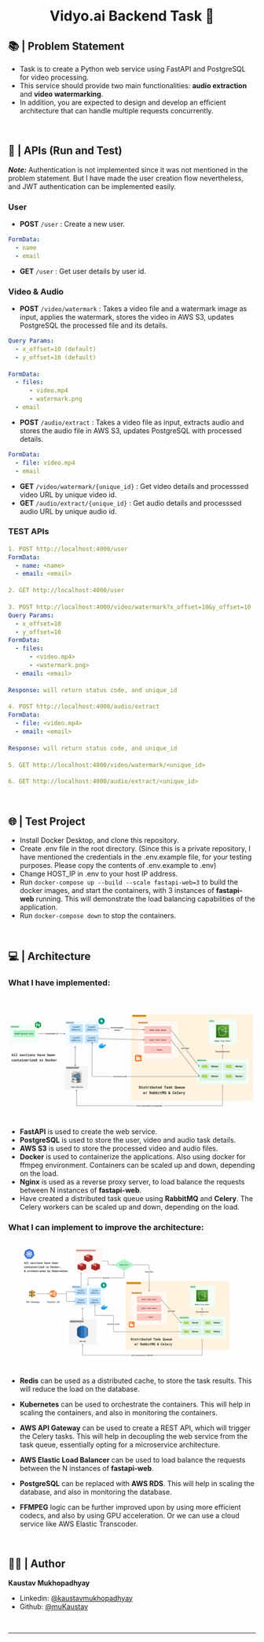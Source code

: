 <h1 align="center">Vidyo.ai Backend Task 🧭</h1>

## 📚 | Problem Statement

- Task is to create a Python web service using FastAPI and PostgreSQL for video processing.
- This service should provide two main functionalities: **audio extraction** and **video watermarking**.
- In addition, you are expected to design and develop an efficient architecture that can handle multiple requests concurrently.

<br/>

## 🚀 | APIs (Run and Test)

_**Note:**_ Authentication is not implemented since it was not mentioned in the problem statement. But I have made the user creation flow nevertheless, and JWT authentication can be implemented easily.

### User

- **POST** `/user` : Create a new user.

```yml
FormData:
  - name
  - email
```

- **GET** `/user` : Get user details by user id.

### Video & Audio

- **POST** `/video/watermark` : Takes a video file and a watermark image as input, applies the watermark, stores the video in AWS S3, updates PostgreSQL the processed file and its details.

```yml
Query Params:
  - x_offset=10 (default)
  - y_offset=10 (default)

FormData:
  - files:
      - video.mp4
      - watermark.png
  - email
```

- **POST** `/audio/extract` : Takes a video file as input, extracts audio and stores the audio file in AWS S3, updates PostgreSQL with processed details.

```yml
FormData:
  - file: video.mp4
  - email
```

- **GET** `/video/watermark/{unique_id}` : Get video details and processsed video URL by unique video id.
- **GET** `/audio/extract/{unique_id}` : Get audio details and processsed audio URL by unique audio id.

### TEST APIs

```yml
1. POST http://localhost:4000/user
FormData:
  - name: <name>
  - email: <email>

2. GET http://localhost:4000/user

3. POST http://localhost:4000/video/watermark?x_offset=10&y_offset=10
Query Params:
  - x_offset=10
  - y_offset=10
FormData:
  - files:
      - <video.mp4>
      - <watermark.png>
  - email: <email>

Response: will return status code, and unique_id

4. POST http://localhost:4000/audio/extract
FormData:
  - file: <video.mp4>
  - email: <email>

Response: will return status code, and unique_id

5. GET http://localhost:4000/video/watermark/<unique_id>

6. GET http://localhost:4000/audio/extract/<unique_id>
```

  <br/>

## 🌐 | Test Project

- Install Docker Desktop, and clone this repository.
- Create .env file in the root directory. (Since this is a private repository, I have mentioned the credentials in the .env.example file, for your testing purposes. Please copy the contents of .env.example to .env)
- Change HOST_IP in .env to your host IP address.
- Run `docker-compose up --build --scale fastapi-web=3` to build the docker images, and start the containers, with 3 instances of **fastapi-web** running. This will demonstrate the load balancing capabilities of the application.
- Run `docker-compose down` to stop the containers.

<br/>

## 💻 | Architecture

### What I have implemented:

<p align = center>
    <img alt="Project Logo" src="https://raw.githubusercontent.com/muKaustav/vidyoai_ffmpeg/main/assets/implemented_arch.jpeg?token=GHSAT0AAAAAACGUZWEROTQOX6IPJUWPZDWKZKPZJNQ" target="_blank" />
</p>

- **FastAPI** is used to create the web service.
- **PostgreSQL** is used to store the user, video and audio task details.
- **AWS S3** is used to store the processed video and audio files.
- **Docker** is used to containerize the applications. Also using docker for ffmpeg environment. Containers can be scaled up and down, depending on the load.
- **Nginx** is used as a reverse proxy server, to load balance the requests between N instances of **fastapi-web**.
- Have created a distributed task queue using **RabbitMQ** and **Celery**. The Celery workers can be scaled up and down, depending on the load.

### What I can implement to improve the architecture:

<p align = center>
    <img alt="Project Logo" src="https://raw.githubusercontent.com/muKaustav/vidyoai_ffmpeg/main/assets/efficient_arch.jpeg?token=GHSAT0AAAAAACGUZWEQSALXK4CWSWC6MRB4ZKPZUHQ" target="_blank" />
</p>

- **Redis** can be used as a distributed cache, to store the task results. This will reduce the load on the database.
- **Kubernetes** can be used to orchestrate the containers. This will help in scaling the containers, and also in monitoring the containers.
- **AWS API Gateway** can be used to create a REST API, which will trigger the Celery tasks. This will help in decoupling the web service from the task queue, essentially opting for a microservice architecture.
- **AWS Elastic Load Balancer** can be used to load balance the requests between the N instances of **fastapi-web**.
- **PostgreSQL** can be replaced with **AWS RDS**. This will help in scaling the database, and also in monitoring the database.
- **FFMPEG** logic can be further improved upon by using more efficient codecs, and also by using GPU acceleration. Or we can use a cloud service like AWS Elastic Transcoder.

  <br/>

## 🧑🏽 | Author

**Kaustav Mukhopadhyay**

- Linkedin: [@kaustavmukhopadhyay](https://www.linkedin.com/in/kaustavmukhopadhyay/)
- Github: [@muKaustav](https://github.com/muKaustav)

<br/>

---
